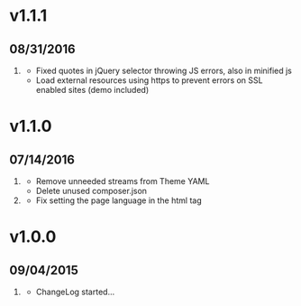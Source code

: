 # v1.1.1
## 08/31/2016

1. [](#bugfix)
    * Fixed quotes in jQuery selector throwing JS errors, also in minified js
    * Load external resources using https to prevent errors on SSL enabled sites (demo included)

# v1.1.0
## 07/14/2016

1. [](#improved)
    * Remove unneeded streams from Theme YAML
    * Delete unused composer.json
1. [](#bugfix)
    * Fix setting the page language in the html tag

# v1.0.0
## 09/04/2015

1. [](#new)
    * ChangeLog started...
